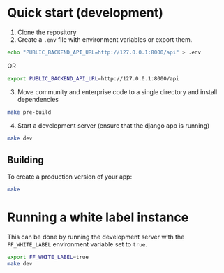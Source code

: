 # Quick start (development)

1. Clone the repository
2. Create a `.env` file with environment variables or export them.

```bash
echo "PUBLIC_BACKEND_API_URL=http://127.0.0.1:8000/api" > .env
```

OR

```bash
export PUBLIC_BACKEND_API_URL=http://127.0.0.1:8000/api
```

3. Move community and enterprise code to a single directory and install dependencies

```bash
make pre-build
```

4. Start a development server (ensure that the django app is running)

```bash
make dev
```

## Building

To create a production version of your app:

```bash
make
```

# Running a white label instance

This can be done by running the development server with the `FF_WHITE_LABEL` environment variable set to `true`.

```bash
export FF_WHITE_LABEL=true
make dev
```

